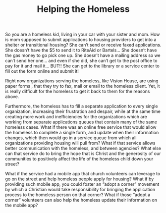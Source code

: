 ﻿---
title: Helping the Homeless
intro: How can technology help a homeless person or family find a home? How can technology equip leaders in their homeless ministry and increase their reach and impact?
champions:
- name:
    Vision House
  logo:
    visionhouse.png
---
So you are a homeless kid, living in your car with your sister and mom. How is mom supposed to submit applications to housing providers to get into a shelter or transitional housing? She can’t send or receive faxed applications. She doesn’t have the $5 to send it to RiteAid or Bartels… She doesn’t have the gas money to go pick one up. She doesn’t have a mailing address so we can’t send her one… and even if she did, she can’t get to the post office to pay for it and mail it… BUT!! She can get to the library or a service center to fill out the form online and submit it!

Right now organizations serving the homeless, like Vision House, are using paper forms , that they try to fax, mail or email to the homeless client. Yet, it is really difficult for the homeless to get it back to them for the reasons above.

Furthermore, the homeless has to fill a separate application to every single organization, increasing their frustration and despair, while at the same time creating more work and inefficiencies for the organizations which are working from separate applications queues that contain many of the same homeless cases.
What if there was an online free service that would allow the homeless to complete a single form, and update when their information changes, which then would go in a service queue from which all organizations providing housing will pull from? What if that service allows better communication with the homeless, and between agencies? What else can that service do to bring the hope that is Christ and the generosity of our communities to positively affect the life of the homeless child down your street?

What if the service had a mobile app that church volunteers can leverage to go on the street and help homeless people apply for housing? What if by providing such mobile app, you could foster an “adopt a corner” movement by which a Christian would take responsibility for bringing the application process to the homeless person on that corner? What if those “adopt a corner” volunteers can also help the homeless update their information on the mobile app?